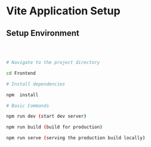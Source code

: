 # Vite Application Setup

## Setup Environment

```bash



# Navigate to the project directory

cd Frontend

# Install dependencies

npm  install

# Basic Commands

npm run dev (start dev server)

npm run build (build for production)

npm run serve (serving the production build locally)
```
